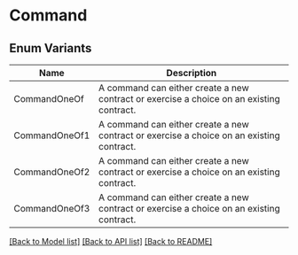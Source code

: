 # Command

## Enum Variants

| Name | Description |
|---- | -----|
| CommandOneOf | A command can either create a new contract or exercise a choice on an existing contract. |
| CommandOneOf1 | A command can either create a new contract or exercise a choice on an existing contract. |
| CommandOneOf2 | A command can either create a new contract or exercise a choice on an existing contract. |
| CommandOneOf3 | A command can either create a new contract or exercise a choice on an existing contract. |

[[Back to Model list]](../README.md#documentation-for-models) [[Back to API list]](../README.md#documentation-for-api-endpoints) [[Back to README]](../README.md)



